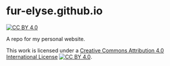 # fur-elyse.github.io

[![CC BY 4.0][cc-by-shield]][cc-by]

A repo for my personal website.

This work is licensed under a
[Creative Commons Attribution 4.0 International License][cc-by] [![CC BY 4.0][cc-by-image]][cc-by].

[cc-by]: http://creativecommons.org/licenses/by/4.0/
[cc-by-image]: https://i.creativecommons.org/l/by/4.0/88x31.png
[cc-by-shield]: https://img.shields.io/badge/License-CC%20BY%204.0-default.svg
